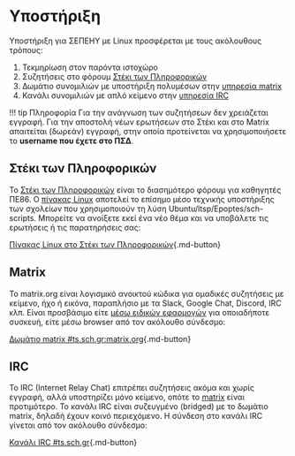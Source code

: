 # Υποστήριξη

Υποστήριξη για ΣΕΠΕΗΥ με Linux προσφέρεται με τους ακόλουθους τρόπους:

1. Τεκμηρίωση στον παρόντα ιστοχώρο
2. Συζητήσεις στο φόρουμ [Στέκι των Πληροφορικών](#steki)
3. Δωμάτιο συνομιλιών με υποστήριξη πολυμέσων στην [υπηρεσία matrix](#matrix)
4. Κανάλι συνομιλιών με απλό κείμενο στην [υπηρεσία IRC](#irc)

!!! tip Πληροφορία
    Για την ανάγνωση των συζητήσεων δεν χρειάζεται εγγραφή. Για την αποστολή νέων
    ερωτήσεων στο Στέκι και στο Matrix απαιτείται (δωρεάν) εγγραφή, στην οποία
    προτείνεται να χρησιμοποιήσετε το **username που έχετε στο ΠΣΔ**.

## Στέκι των Πληροφορικών
<a name="steki"></a>

To [Στέκι των Πληροφορικών](https://alkisg.mysch.gr/steki/) είναι το
διασημότερο φόρουμ για καθηγητές ΠΕ86. Ο [πίνακας
Linux](https://alkisg.mysch.gr/steki/index.php?board=67.0) αποτελεί το επίσημο
μέσο τεχνικής υποστήριξης των σχολείων που χρησιμοποιούν τη λύση
Ubuntu/ltsp/Epoptes/sch-scripts. Μπορείτε να ανοίξετε εκεί ένα νέο θέμα και να
υποβάλετε τις ερωτήσεις ή τις παρατηρήσεις σας:

[Πίνακας Linux στο Στέκι των
Πληροφορικών](https://alkisg.mysch.gr/steki/index.php?board=67.0){.md-button}

## Matrix

Το matrix.org είναι λογισμικό ανοικτού κώδικα για ομαδικές συζητήσεις με
κείμενο, ήχο ή εικόνα, παραπλήσιο με τα Slack, Google Chat, Discord, IRC κλπ.
Είναι προσβάσιμο είτε [μέσω ειδικών εφαρμογών](https://matrix.org/clients/)
για οποιαδήποτε συσκευή, είτε μέσω browser από τον ακόλουθο σύνδεσμο:

[Δωμάτιο matrix #ts.sch.gr:matrix.org](https://app.element.io/#/room/#ts.sch.gr:matrix.org){.md-button}

## IRC

Το IRC (Internet Relay Chat) επιτρέπει συζητήσεις ακόμα και χωρίς εγγραφή,
αλλά υποστηρίζει μόνο κείμενο, οπότε το [matrix](#matrix) είναι προτιμότερο.
Το κανάλι IRC είναι συζευγμένο (bridged) με το δωμάτιο matrix, δηλαδή έχουν
κοινό περιεχόμενο. Η σύνδεση στο κανάλι IRC γίνεται από τον ακόλουθο σύνδεσμο:

[Κανάλι IRC #ts.sch.gr](https://ts.sch.gr/repo/irc){.md-button}
